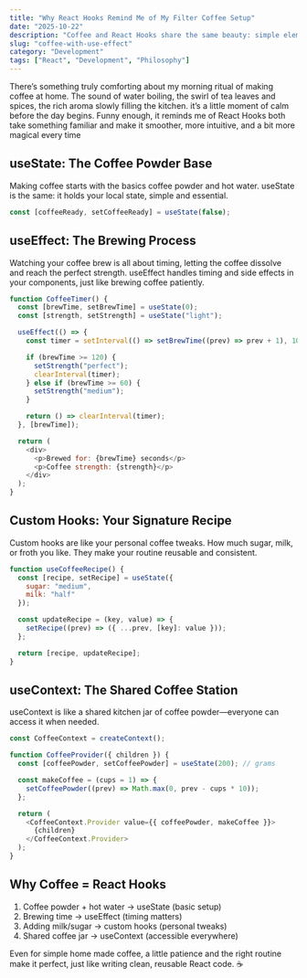 ```yaml
---
title: "Why React Hooks Remind Me of My Filter Coffee Setup"
date: "2025-10-22"
description: "Coffee and React Hooks share the same beauty: simple elements transforming through careful process. Coffee powder + patience = perfect brew, just like basic functions + hooks = powerful applications."
slug: "coffee-with-use-effect"
category: "Development"
tags: ["React", "Development", "Philosophy"]
---
```


There’s something truly comforting about my morning ritual of making coffee at home. The sound of water boiling, the swirl of tea leaves and spices, the rich aroma slowly filling the kitchen. it’s a little moment of calm before the day begins. Funny enough, it reminds me of React Hooks both take something familiar and make it smoother, more intuitive, and a bit more magical every time

## useState: The Coffee Powder Base

Making coffee starts with the basics coffee powder and hot water. useState is the same: it holds your local state, simple and essential.

```jsx
const [coffeeReady, setCoffeeReady] = useState(false);
```

## useEffect: The Brewing Process

Watching your coffee brew is all about timing, letting the coffee dissolve and reach the perfect strength.
useEffect handles timing and side effects in your components, just like brewing coffee patiently.

```js
function CoffeeTimer() {
  const [brewTime, setBrewTime] = useState(0);
  const [strength, setStrength] = useState("light");

  useEffect(() => {
    const timer = setInterval(() => setBrewTime((prev) => prev + 1), 1000);

    if (brewTime >= 120) {
      setStrength("perfect");
      clearInterval(timer);
    } else if (brewTime >= 60) {
      setStrength("medium");
    }

    return () => clearInterval(timer);
  }, [brewTime]);

  return (
    <div>
      <p>Brewed for: {brewTime} seconds</p>
      <p>Coffee strength: {strength}</p>
    </div>
  );
}
```

## Custom Hooks: Your Signature Recipe

Custom hooks are like your personal coffee tweaks. How much sugar, milk, or froth you like.
They make your routine reusable and consistent.

```js
function useCoffeeRecipe() {
  const [recipe, setRecipe] = useState({
    sugar: "medium",
    milk: "half"
  });

  const updateRecipe = (key, value) => {
    setRecipe((prev) => ({ ...prev, [key]: value }));
  };

  return [recipe, updateRecipe];
}
```

## useContext: The Shared Coffee Station

useContext is like a shared kitchen jar of coffee powder—everyone can access it when needed.

```js
const CoffeeContext = createContext();

function CoffeeProvider({ children }) {
  const [coffeePowder, setCoffeePowder] = useState(200); // grams

  const makeCoffee = (cups = 1) => {
    setCoffeePowder((prev) => Math.max(0, prev - cups * 10));
  };

  return (
    <CoffeeContext.Provider value={{ coffeePowder, makeCoffee }}>
      {children}
    </CoffeeContext.Provider>
  );
}
```

## Why Coffee = React Hooks

1. Coffee powder + hot water → useState (basic setup)
2. Brewing time → useEffect (timing matters)
3. Adding milk/sugar → custom hooks (personal tweaks)
4. Shared coffee jar → useContext (accessible everywhere)

Even for simple home made coffee, a little patience and the right routine make it perfect, just like writing clean, reusable React code. ☕

